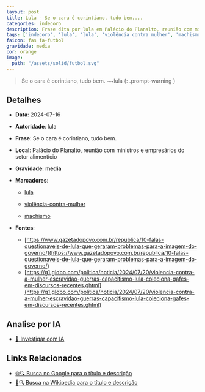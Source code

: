 ```yaml
---
layout: post
title: Lula - Se o cara é corintiano, tudo bem....
categories: indecoro
description: Frase dita por lula em Palácio do Planalto, reunião com ministros e empresários do setor alimentício
tags: ['indecoro', 'lula', 'lula', 'violência contra mulher', 'machismo']
faicon: fas fa-futbol
gravidade: media
cor: orange
image:
  path: "/assets/solid/futbol.svg"
---
```


> Se o cara é corintiano, tudo bem. ~~lula
{: .prompt-warning }

## Detalhes
- **Data**: 2024-07-16
- **Autoridade**: lula
- **Frase**: Se o cara é corintiano, tudo bem.
- **Local**: Palácio do Planalto, reunião com ministros e empresários do setor alimentício
- **Gravidade**: **media** <i class="fas fa-futbol"></i>

- **Marcadores**: 

   - [lula](/tags/lula/)

   - [violência-contra-mulher](/tags/violência-contra-mulher/)

   - [machismo](/tags/machismo/)
- **Fontes**:
  - [https://www.gazetadopovo.com.br/republica/10-falas-questionaveis-de-lula-que-geraram-problemas-para-a-imagem-do-governo/](https://www.gazetadopovo.com.br/republica/10-falas-questionaveis-de-lula-que-geraram-problemas-para-a-imagem-do-governo/)
  - [https://g1.globo.com/politica/noticia/2024/07/20/violencia-contra-a-mulher-escravidao-guerras-capacitismo-lula-coleciona-gafes-em-discursos-recentes.ghtml](https://g1.globo.com/politica/noticia/2024/07/20/violencia-contra-a-mulher-escravidao-guerras-capacitismo-lula-coleciona-gafes-em-discursos-recentes.ghtml)

## Analise por IA
- [🤖 Investigar com IA](https://www.perplexity.ai/search?q=%22lula%22%2BSe%20o%20cara%20%C3%A9%20corintiano%2C%20tudo%20bem.%2BPal%C3%A1cio%20do%20Planalto%2C%20reuni%C3%A3o%20com%20ministros%20e%20empres%C3%A1rios%20do%20setor%20aliment%C3%ADcio)

## Links Relacionados
- [🌐🔍 Busca no Google para o título e descrição](https://www.google.com/search?q=%22lula%22%2BSe%20o%20cara%20%C3%A9%20corintiano%2C%20tudo%20bem.%2BPal%C3%A1cio%20do%20Planalto%2C%20reuni%C3%A3o%20com%20ministros%20e%20empres%C3%A1rios%20do%20setor%20aliment%C3%ADcio)
- [📖🔍 Busca na Wikipedia para o título e descrição](https://pt.wikipedia.org/w/index.php?search=%22lula%22%2BSe%20o%20cara%20%C3%A9%20corintiano%2C%20tudo%20bem.%2BPal%C3%A1cio%20do%20Planalto%2C%20reuni%C3%A3o%20com%20ministros%20e%20empres%C3%A1rios%20do%20setor%20aliment%C3%ADcio)

